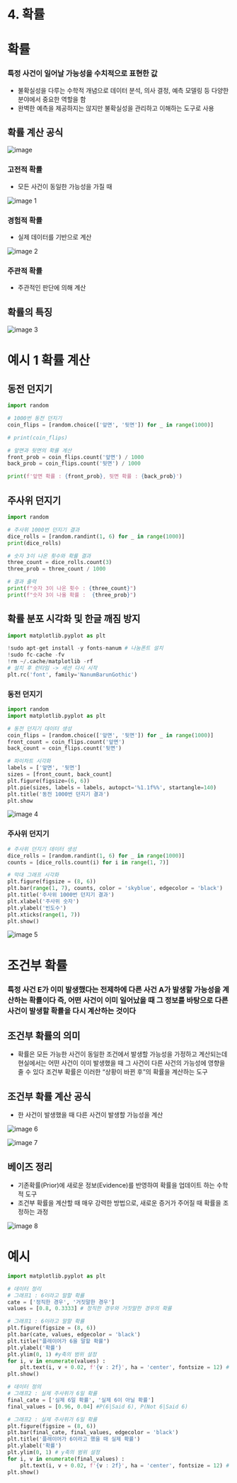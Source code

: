 # 4. 확률

# 확률

### 특정 사건이 일어날 가능성을 수치적으로 표현한 값

- 불확실성을 다루는 수학적 개념으로 데이터 분석, 의사 결정, 예측 모델링 등
다양한 분야에서 중요한 역할을 함
- 완벽한 예측을 제공하지는 않지만 불확실성을 관리하고 이해하는 도구로 사용

## 확률 계산 공식

![image](https://github.com/user-attachments/assets/99ad003e-ad3a-41dc-8084-f754a3083b62)

### 고전적 확률

- 모든 사건이 동일한 가능성을 가질 때

![image 1](https://github.com/user-attachments/assets/3f424e6a-3633-474d-8c13-0bb01d907a24)

### 경험적 확률

- 실제 데이터를 기반으로 계산
  
![image 2](https://github.com/user-attachments/assets/bb95f44f-f1dd-4e64-a7dc-76f29b576f25)

### 주관적 확률

- 주관적인 판단에 의해 계산

## 확률의 특징

![image 3](https://github.com/user-attachments/assets/2efc50ea-ca90-4dad-9a63-20124af7385d)

# 예시 1 확률 계산

## 동전 던지기

```python
import random

# 1000번 동전 던지기
coin_flips = [random.choice(['앞면', '뒷면']) for _ in range(1000)]

# print(coin_flips)

# 앞면과 뒷면의 확률 계산
front_prob = coin_flips.count('앞면') / 1000
back_prob = coin_flips.count('뒷면') / 1000

print(f'앞면 확률 : {front_prob}, 뒷면 확률 : {back_prob}')
```

## 주사위 던지기

```python
import random

# 주사위 1000번 던지기 결과
dice_rolls = [random.randint(1, 6) for _ in range(1000)]
print(dice_rolls)

# 숫자 3이 나온 횟수와 확률 결과
three_count = dice_rolls.count(3)
three_prob = three_count / 1000

# 결과 출력
print(f"숫자 3이 나온 횟수 : {three_count}")
print(f"숫자 3이 나올 확률 :  {three_prob}")
```

## 확률 분포 시각화 및 한글 깨짐 방지

```python
import matplotlib.pyplot as plt

!sudo apt-get install -y fonts-nanum # 나눔폰트 설치
!sudo fc-cache -fv
!rm ~/.cache/matplotlib -rf
# 설치 후 런타임 -> 세션 다시 시작
plt.rc('font', family='NanumBarunGothic')
```

### 동전 던지기

```python
import random
import matplotlib.pyplot as plt

# 동전 던지기 데이터 생성
coin_flips = [random.choice(['앞면', '뒷면']) for _ in range(1000)]
front_count = coin_flips.count('앞면')
back_count = coin_flips.count('뒷면')

# 파이차트 시각화
labels = ['앞면', '뒷면']
sizes = [front_count, back_count]
plt.figure(figsize=(6, 6))
plt.pie(sizes, labels = labels, autopct='%1.1f%%', startangle=140)
plt.title('동전 1000번 던지기 결과')
plt.show
```

![image 4](https://github.com/user-attachments/assets/faabf1bb-5d87-428b-9d32-1fc31df55d71)

### 주사위 던지기

```python
# 주사위 던지기 데이터 생성
dice_rolls = [random.randint(1, 6) for _ in range(1000)]
counts = [dice_rolls.count(i) for i in range(1, 7)]

# 막대 그래프 시각화
plt.figure(figsize = (8, 6))
plt.bar(range(1, 7), counts, color = 'skyblue', edgecolor = 'black')
plt.title('주사위 1000번 던지기 결과')
plt.xlabel('주사위 숫자')
plt.ylabel('빈도수')
plt.xticks(range(1, 7))
plt.show()
```

![image 5](https://github.com/user-attachments/assets/6eade972-aaef-470a-a78d-9a7c6ffe6861)

# 조건부 확률

### 특정 사건 E가 이미 발생했다는 전제하에 다른 사건 A가 발생할 가능성을 계산하는 확률이다 즉, 어떤 사건이 이미 일어났을 때 그 정보를 바탕으로 다른 사건이 발생할 확률을 다시 계산하는 것이다

## 조건부 확률의 의미

- 확률은 모든 가능한 사건이 동일한 조건에서 발생할 가능성을 가정하고 계산되는데 
현실에서는 어떤 사건이 이미 발생했을 때 그 사건이 다른 사건의 가능성에 영향을 줄 수 있다
조건부 확률은 이러한 “상황이 바뀐 후”의 확률을 계산하는 도구

## 조건부 확률 계산 공식

- 한 사건이 발생했을 때 다른 사건이 발생할 가능성을 계산

![image 6](https://github.com/user-attachments/assets/70aa9dc8-2603-49a1-98a7-299080bc02d6)

![image 7](https://github.com/user-attachments/assets/158b7a61-f95e-45ee-bfdc-4459d4635d13)

## 베이즈 정리

- 기존확률(Prior)에 새로운 정보(Evidence)를 반영하여 확률을 업데이트 하는 수학적 도구
- 조건부 확률을 계산할 때 매우 강력한 방법으로, 새로운 증거가 주어질 때 확률을 조정하는 과정

![image 8](https://github.com/user-attachments/assets/321d268a-e84f-42b6-b61d-50be0854f078)

# 예시

```python
import matplotlib.pyplot as plt

# 데이터 정리
# 그래프1 : 6이라고 말할 확률
cate = ['정직한 경우', '거짓말한 경우']
values = [0.8, 0.3333] # 정직한 경우와 거짓말한 경우의 확률

# 그래프1 : 6이라고 말할 확률
plt.figure(figsize = (8, 6))
plt.bar(cate, values, edgecolor = 'black')
plt.title("플레이어가 6을 말할 확률")
plt.ylabel('확률')
plt.ylim(0, 1) #y축의 범위 설정
for i, v in enumerate(values) : 
    plt.text(i, v + 0.02, f'{v : 2f}', ha = 'center', fontsize = 12) # 막대 위에 확률 표시
plt.show()

# 데이터 정의
# 그래프2 : 실제 주사위가 6일 확률
final_cate = ['실제 6일 확률', '실제 6이 아닐 확률']
final_values = [0.96, 0.04] #P(6|Said 6), P(Not 6|Said 6)

# 그래프2 : 실제 주사위가 6일 확률
plt.figure(figsize = (8, 6))
plt.bar(final_cate, final_values, edgecolor = 'black')
plt.title('플레이어가 6이라고 했을 때 실제 확률')
plt.ylabel('확률')
plt.ylim(0, 1) # y축의 범위 설정
for i, v in enumerate(final_values) : 
    plt.text(i, v + 0.02, f'{v : 2f}', ha = 'center', fontsize = 12) # 막대 위에 확률 표시
plt.show()
```
